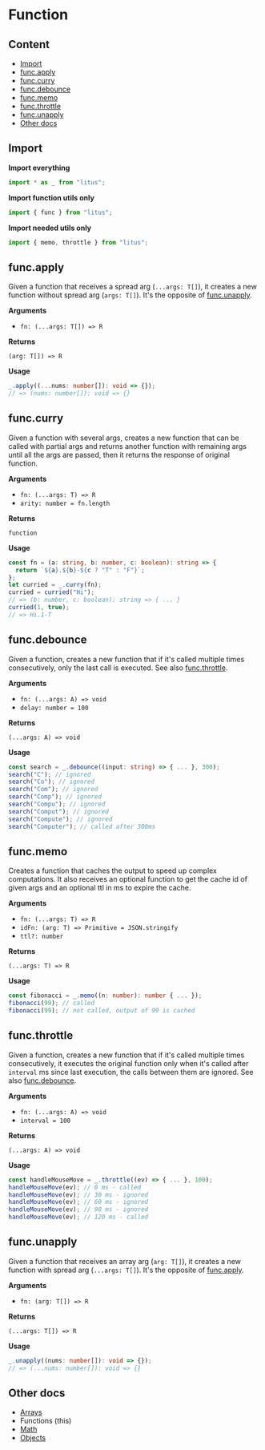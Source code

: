 # Function

## Content

- [Import](#import)
- [func.apply](#funcapply)
- [func.curry](#funccurry)
- [func.debounce](#funcdebounce)
- [func.memo](#funcmemo)
- [func.throttle](#functhrottle)
- [func.unapply](#funcunapply)
- [Other docs](#other-docs)

## Import

**Import everything**

```ts
import * as _ from "litus";
```

**Import function utils only**

```ts
import { func } from "litus";
```

**Import needed utils only**

```ts
import { memo, throttle } from "litus";
```

## func.apply

Given a function that receives a spread arg (`...args: T[]`), it creates
a new function without spread arg (`args: T[]`).
It's the opposite of [func.unapply](#funcunapply).

**Arguments**

- `fn: (...args: T[]) => R`

**Returns**

`(arg: T[]) => R`

**Usage**

```ts
_.apply((...nums: number[]): void => {});
// => (nums: number[]): void => {}
```

## func.curry

Given a function with several args, creates a new function that can be called
with partial args and returns another function with remaining args until
all the args are passed, then it returns the response of original function.

**Arguments**

- `fn: (...args: T) => R`
- `arity: number = fn.length`

**Returns**

`function`

**Usage**

```ts
const fn = (a: string, b: number, c: boolean): string => {
  return `${a}.${b}-${c ? "T" : "F"}`;
};
let curried = _.curry(fn);
curried = curried("Hi");
// => (b: number, c: boolean): string => { ... }
curried(1, true);
// => Hi.1-T
```

## func.debounce

Given a function, creates a new function that if it's called multiple times
consecutively, only the last call is executed.
See also [func.throttle](#functhrottle).

**Arguments**

- `fn: (...args: A) => void`
- `delay: number = 100`

**Returns**

`(...args: A) => void`

**Usage**

```ts
const search = _.debounce((input: string) => { ... }, 300);
search("C"); // ignored
search("Co"); // ignored
search("Com"); // ignored
search("Comp"); // ignored
search("Compu"); // ignored
search("Comput"); // ignored
search("Compute"); // ignored
search("Computer"); // called after 300ms
```

## func.memo

Creates a function that caches the output to speed up complex computations. It
also receives an optional function to get the cache id of given args and an
optional ttl in ms to expire the cache.

**Arguments**

- `fn: (...args: T) => R`
- `idFn: (arg: T) => Primitive = JSON.stringify`
- `ttl?: number`

**Returns**

`(...args: T) => R`

**Usage**

```ts
const fibonacci = _.memo((n: number): number { ... });
fibonacci(99); // called
fibonacci(99); // not called, output of 99 is cached
```

## func.throttle

Given a function, creates a new function that if it's called multiple times
consecutively, it executes the original function only when it's called after
`interval` ms since last execution, the calls between them are ignored.
See also [func.debounce](#funcdebounce).

**Arguments**

- `fn: (...args: A) => void`
- `interval = 100`

**Returns**

`(...args: A) => void`

**Usage**

```ts
const handleMouseMove = _.throttle((ev) => { ... }, 100);
handleMouseMove(ev); // 0 ms - called
handleMouseMove(ev); // 30 ms - ignored
handleMouseMove(ev); // 60 ms - ignored
handleMouseMove(ev); // 90 ms - ignored
handleMouseMove(ev); // 120 ms - called
```

## func.unapply

Given a function that receives an array arg (`arg: T[]`), it creates
a new function with spread arg (`...args: T[]`).
It's the opposite of [func.apply](#funcapply).

**Arguments**

- `fn: (arg: T[]) => R`

**Returns**

`(...args: T[]) => R`

**Usage**

```ts
_.unapply((nums: number[]): void => {});
// => (...nums: number[]): void => {}
```

## Other docs

- [Arrays](https://github.com/estidlore/litus/blob/main/docs/Array.md)
- Functions (this)
- [Math](https://github.com/estidlore/litus/blob/main/docs/Math.md)
- [Objects](https://github.com/estidlore/litus/blob/main/docs/Object.md)
